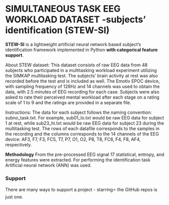 ﻿# SIMULTANEOUS TASK EEG WORKLOAD DATASET -subjects’ identification (STEW-SI)

**STEW-SI** is a lightweight artificial neural network based subject’s identification framework implemented in Python **with categorical feature support**.

About STEW dataset:
This dataset consists of raw EEG data from 48 subjects who participated in a multitasking workload experiment utilizing the SIMKAP multitasking test. The subjects’ brain activity at rest was also recorded before the test and is included as well. The Emotiv EPOC device, with sampling frequency of 128Hz and 14 channels was used to obtain the data, with 2.5 minutes of EEG recording for each case. Subjects were also asked to rate their perceived mental workload after each stage on a rating scale of 1 to 9 and the ratings are provided in a separate file.

Instructions: 
The data for each subject follows the naming convention: subno_task.txt. For example, sub01_lo.txt would be raw EEG data for subject 1 at rest, while sub23_hi.txt would be raw EEG data for subject 23 during the multitasking test. The rows of each datafile corresponds to the samples in the recording and the columns corresponds to the 14 channels of the EEG device: AF3, F7, F3, FC5, T7, P7, O1, O2, P8, T8, FC6, F4, F8, AF4, respectively.

**Methodology**
From the pre-processed EEG signal 17 statistical, entropy, and energy features were extracted. For performing the identification task Artificial neural network (ANN) was used. 

### Support

There are many ways to support a project - starring⭐️ the GitHub repos is just one.

